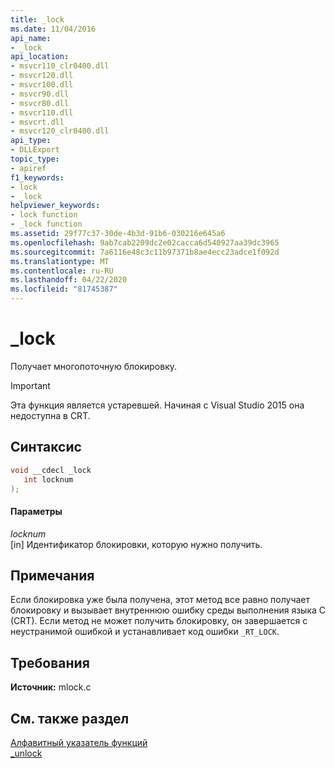 ```yaml
---
title: _lock
ms.date: 11/04/2016
api_name:
- _lock
api_location:
- msvcr110_clr0400.dll
- msvcr120.dll
- msvcr100.dll
- msvcr90.dll
- msvcr80.dll
- msvcr110.dll
- msvcrt.dll
- msvcr120_clr0400.dll
api_type:
- DLLExport
topic_type:
- apiref
f1_keywords:
- lock
- _lock
helpviewer_keywords:
- lock function
- _lock function
ms.assetid: 29f77c37-30de-4b3d-91b6-030216e645a6
ms.openlocfilehash: 9ab7cab2209dc2e02cacca6d540927aa39dc3965
ms.sourcegitcommit: 7a6116e48c3c11b97371b8ae4ecc23adce1f092d
ms.translationtype: MT
ms.contentlocale: ru-RU
ms.lasthandoff: 04/22/2020
ms.locfileid: "81745387"
---
```

# <a name="_lock"></a>_lock

Получает многопоточную блокировку.

> [!IMPORTANT]
> Эта функция является устаревшей. Начиная с Visual Studio 2015 она недоступна в CRT.

## <a name="syntax"></a>Синтаксис

```cpp
void __cdecl _lock
   int locknum
);
```

#### <a name="parameters"></a>Параметры

*locknum*<br/>
[in] Идентификатор блокировки, которую нужно получить.

## <a name="remarks"></a>Примечания

Если блокировка уже была получена, этот метод все равно получает блокировку и вызывает внутреннюю ошибку среды выполнения языка C (CRT). Если метод не может получить блокировку, он завершается с неустранимой ошибкой и устанавливает код ошибки `_RT_LOCK`.

## <a name="requirements"></a>Требования

**Источник:** mlock.c

## <a name="see-also"></a>См. также раздел

[Алфавитный указатель функций](../c-runtime-library/reference/crt-alphabetical-function-reference.md)<br/>
[_unlock](../c-runtime-library/unlock.md)

